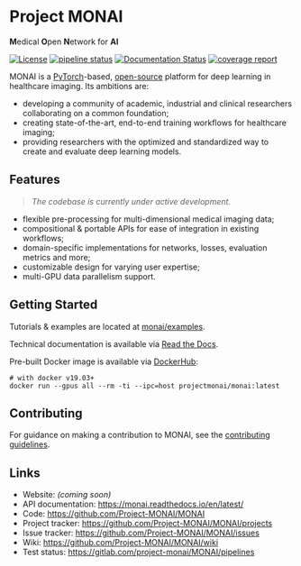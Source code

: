 # Project MONAI
**M**edical **O**pen **N**etwork for **AI**

[![License](https://img.shields.io/badge/License-Apache%202.0-green.svg)](https://opensource.org/licenses/Apache-2.0) [![pipeline status](https://gitlab.com/project-monai/MONAI/badges/master/pipeline.svg)](https://github.com/Project-MONAI/MONAI/commits/master) [![Documentation Status](https://readthedocs.org/projects/monai/badge/?version=latest)](https://monai.readthedocs.io/en/latest/?badge=latest) [![coverage report](https://gitlab.com/project-monai/MONAI/badges/master/coverage.svg)](https://gitlab.com/project-monai/MONAI/pipelines/)


MONAI is a [PyTorch](https://pytorch.org/)-based, [open-source](https://github.com/Project-MONAI/MONAI/blob/master/LICENSE) platform for deep learning in healthcare imaging. Its ambitions are:
- developing a community of academic, industrial and clinical researchers collaborating on a common foundation;
- creating state-of-the-art, end-to-end training workflows for healthcare imaging;
- providing researchers with the optimized and standardized way to create and evaluate deep learning models.


## Features
> _The codebase is currently under active development._

- flexible pre-processing for multi-dimensional medical imaging data;
- compositional & portable APIs for ease of integration in existing workflows;
- domain-specific implementations for networks, losses, evaluation metrics and more;
- customizable design for varying user expertise;
- multi-GPU data parallelism support.

## Getting Started

Tutorials & examples are located at [monai/examples](https://github.com/Project-MONAI/MONAI/tree/master/examples).

Technical documentation is available via [Read the Docs](https://monai.readthedocs.io/en/latest/).

Pre-built Docker image is available via [DockerHub](https://hub.docker.com/r/projectmonai/monai):
```batch
# with docker v19.03+
docker run --gpus all --rm -ti --ipc=host projectmonai/monai:latest
```

## Contributing
For guidance on making a contribution to MONAI, see the [contributing guidelines](https://github.com/Project-MONAI/MONAI/blob/master/CONTRIBUTING.md).

## Links
- Website: _(coming soon)_
- API documentation: https://monai.readthedocs.io/en/latest/
- Code: https://github.com/Project-MONAI/MONAI
- Project tracker: https://github.com/Project-MONAI/MONAI/projects
- Issue tracker: https://github.com/Project-MONAI/MONAI/issues
- Wiki: https://github.com/Project-MONAI/MONAI/wiki
- Test status: https://gitlab.com/project-monai/MONAI/pipelines
